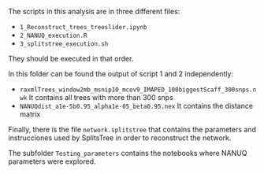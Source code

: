 The scripts in this analysis are in three different files:

- `1_Reconstruct_trees_treeslider.ipynb`
- `2_NANUQ_execution.R`
- `3_splitstree_execution.sh`

They should be executed in that order.

In this folder can be found the output of script 1 and 2 independently: 
- `raxmlTrees_window2mb_msnip10_mcov9_IMAPED_100biggestScaff_300snps.nwk` It contains all trees with more than 300 snps
- `NANUQdist_a1e-5b0.95_alpha1e-05_beta0.95.nex` It contains the distance matrix 

Finally, there is the file `network.splitstree` that contains the parameters and instrucciones used by SplitsTree in order to reconstruct the network.

The subfolder `Testing_parameters` contains the notebooks where NANUQ parameters were explored.